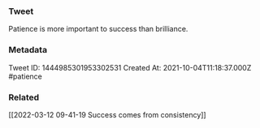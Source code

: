 ### Tweet
Patience is more important to success than brilliance.

### Metadata
Tweet ID: 1444985301953302531
Created At: 2021-10-04T11:18:37.000Z
#patience

### Related
[[2022-03-12 09-41-19 Success comes from consistency]]

